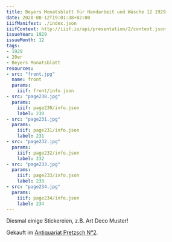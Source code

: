 ```yaml
---
title: Beyers Monatsblatt für Handarbeit und Wäsche 12 1929
date: 2020-08-12T19:01:38+02:00
iiifManifest: ./index.json
iiifContext: http://iiif.io/api/presentation/2/context.json
issueYear: 1929
issueMonth: 12
tags:
- 1929
- 20er
- Beyers Monatsblatt
resources:
- src: "front.jpg"
  name: front
  params:
    iiif: front/info.json
- src: "page230.jpg"
  params:
    iiif: page230/info.json
    label: 230
- src: "page231.jpg"
  params:
    iiif: page231/info.json
    label: 231
- src: "page232.jpg"
  params:
    iiif: page232/info.json
    label: 232
- src: "page233.jpg"
  params:
    iiif: page233/info.json
    label: 233
- src: "page234.jpg"
  params:
    iiif: page234/info.json
    label: 234
---
```

Diesmal einige Stickereien, z.B. Art Deco Muster!
<!--more-->
<div class="source">Gekauft im <a href="https://antiquariat-pretzsch.de/">Antiquariat Pretzsch N°2</a>.</div>
